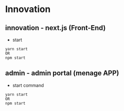# Innovation

## innovation - next.js (Front-End)
* start 
```
yarn start  
OR
npm start
```

## admin - admin portal (menage APP)
* start command
```
yarn start  
OR
npm start
```